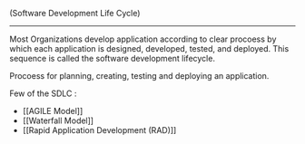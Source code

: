 (Software Development Life Cycle)
___
Most Organizations develop application according to clear procoess by which each application is designed, developed, tested, and deployed. This sequence is called the software development lifecycle.

Procoess for planning, creating, testing and deploying an application.

Few of the SDLC :
- [[AGILE Model]]
- [[Waterfall Model]]
- [[Rapid Application Development (RAD)]]
